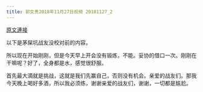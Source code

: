```yaml
---
title: 郭文贵2018年11月27日视频 20181127_2
---
```


[原文連接](https://gnews.org/ThreadView/53478548)

以下是茅屎坑战友没校对前的内容。

  所以现在开始刚刚，但是今天早上开会没有锻炼，不能。妥协的借口一次。刚刚在干嘛呢？好了，全身都是水，感觉很舒服。

  首先最大滴就是挑战，这就是我们先赢自己，否则没有机会。亲爱的战友们。那我今天晚上喝好多酒，所以我必须练，谢谢亲爱的战友们，谢谢，一切都是尴尬。
